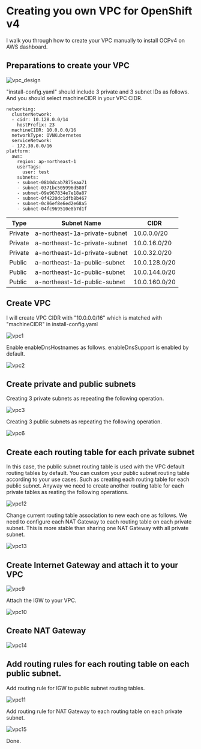 # Creating you own VPC for OpenShift v4

I walk you through how to create your VPC manually to install OCPv4 on AWS dashboard.

## Preparations to create your VPC

![vpc_design](https://github.com/bysnupy/handson/blob/master/images/vpc_design.png)

"install-config.yaml" should include 3 private and 3 subnet IDs as follows. And you should select machineCIDR in your VPC CIDR.
```
networking:
  clusterNetwork:
  - cidr: 10.128.0.0/14
    hostPrefix: 23
  machineCIDR: 10.0.0.0/16
  networkType: OVNKubernetes
  serviceNetwork:
  - 172.30.0.0/16
platform:
  aws:
    region: ap-northeast-1
    userTags:
      user: test
    subnets:
    - subnet-08b0dcab7875eaa71
    - subnet-0371bc505996d580f
    - subnet-09e967834e7e18a87
    - subnet-0f4220dc1dfb8b467
    - subnet-0c86ef8e6ed2e68a5
    - subnet-04fc969510e8b7d1f
```

Type| Subnet Name| CIDR
-|-|-
Private|a-northeast-1a-private-subnet|10.0.0.0/20
Private|a-northeast-1c-private-subnet|10.0.16.0/20
Private|a-northeast-1d-private-subnet|10.0.32.0/20
Public|a-northeast-1a-public-subnet|10.0.128.0/20
Public|a-northeast-1c-public-subnet|10.0.144.0/20
Public|a-northeast-1d-public-subnet|10.0.160.0/20

## Create VPC

I will create VPC CIDR with "10.0.0.0/16" which is matched with "machineCIDR" in install-config.yaml

![vpc1](https://github.com/bysnupy/handson/blob/master/images/vpc1.png)

Enable enableDnsHostnames as follows. enableDnsSupport is enabled by default.

![vpc2](https://github.com/bysnupy/handson/blob/master/images/vpc2.png)

## Create private and public subnets

Creating 3 private subnets as repeating the following operation.

![vpc3](https://github.com/bysnupy/handson/blob/master/images/vpc3.png)

Creating 3 public subnets as repeating the following operation.

![vpc6](https://github.com/bysnupy/handson/blob/master/images/vpc6.png)

## Create each routing table for each private subnet

In this case, the public subnet routing table is used with the VPC default routing tables by default.
You can custom your public subnet routing table according to your use cases. Such as creating each routing table for each public subnet.
Anyway we need to create another routing table for each private tables as reating the following operations.

![vpc12](https://github.com/bysnupy/handson/blob/master/images/vpc12.png)

Change current routing table association to new each one as follows.
We need to configure each NAT Gateway to each routing table on each private subnet.
This is more stable than sharing one NAT Gateway with all private subnet. 

![vpc13](https://github.com/bysnupy/handson/blob/master/images/vpc13.png)

## Create Internet Gateway and attach it to your VPC

![vpc9](https://github.com/bysnupy/handson/blob/master/images/vpc9.png)

Attach the IGW to your VPC.

![vpc10](https://github.com/bysnupy/handson/blob/master/images/vpc10.png)

## Create NAT Gateway

![vpc14](https://github.com/bysnupy/handson/blob/master/images/vpc14.png)

## Add routing rules for each routing table on each public subnet.

Add routing rule for IGW to public subnet routing tables.

![vpc11](https://github.com/bysnupy/handson/blob/master/images/vpc11.png)

Add routing rule for NAT Gateway to each routing table on each private subnet.

![vpc15](https://github.com/bysnupy/handson/blob/master/images/vpc15.png)

Done.
